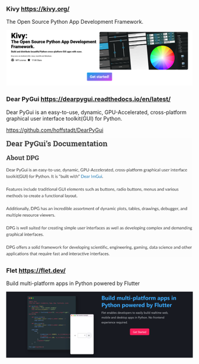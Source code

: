 
### Kivy https://kivy.org/

The Open Source Python App Development Framework.

![alt text](kivy.png)

### Dear PyGui https://dearpygui.readthedocs.io/en/latest/

Dear PyGui is an easy-to-use, dynamic, GPU-Accelerated, cross-platform graphical user interface toolkit(GUI) for Python.

https://github.com/hoffstadt/DearPyGui

![alt text](dear-py.png)

### Flet https://flet.dev/

Build multi-platform apps in Python powered by Flutter

![alt text](flet.png)